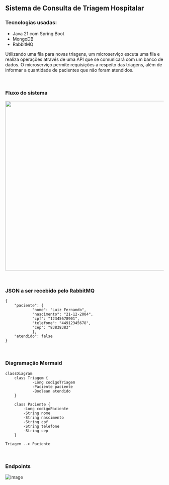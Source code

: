 ## Sistema de Consulta de Triagem Hospitalar

### Tecnologias usadas:
- Java 21 com Spring Boot
- MongoDB
- RabbitMQ

Utilizando uma fila para novas triagens, um microserviço escuta uma fila e realiza operações através de uma API que se comunicará com um banco de dados. 
O microserviço permite requisições a respeito das triagens, além de informar a quantidade de pacientes que não foram atendidos.

<br/>

### Fluxo do sistema
<img src="https://github.com/user-attachments/assets/1a07ce4a-d853-42fa-be38-4a5d2571fb36" style="width: 540px;"></img>

<br/>

### JSON a ser recebido pelo RabbitMQ
```
{
	"paciente": {
			"nome": "Luiz Fernando",
			"nascimento": "21-12-2004",
			"cpf": "12345678901",
			"telefone": "44912345678",
			"cep": "83838383"
			},
	"atendido": false
}
```

<br/>

### Diagramação Mermaid

```mermaid
classDiagram
	class Triagem {
			-Long codigoTriagem
			-Paciente paciente
			-Boolean atendido
	}
	
	class Paciente {
	    -Long codigoPaciente
	    -String nome
	    -String nascimento
	    -String cpf
	    -String telefone
	    -String cep
	}

Triagem --> Paciente
```

<br/>

### Endpoints

 ![image](https://github.com/user-attachments/assets/b85c0e9b-6e75-4534-baca-1fd1ae048da3)

 <!-- GET All <br/>
 ![image](https://github.com/user-attachments/assets/7acc81d4-05d7-4a63-9e95-fd25259eddb4)

 GET One <br/>
 ![image](https://github.com/user-attachments/assets/cc633727-e58c-4bf2-84b7-e5999d351f21) -->
